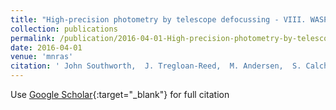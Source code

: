 ```yaml
---
title: "High-precision photometry by telescope defocussing - VIII. WASP-22, WASP-41, WASP-42 and WASP-55"
collection: publications
permalink: /publication/2016-04-01-High-precision-photometry-by-telescope-defocussing-VIII-WASP-22-WASP-41-WASP-42-and-WASP-55
date: 2016-04-01
venue: 'mnras'
citation: ' John Southworth,  J. Tregloan-Reed,  M. Andersen,  S. Calchi Novati,  S. Ciceri,  J. Colque,  G. D&apos;Ago,  M. Dominik,  D. Evans,  S. Gu,  A. Herrera-Cordova,  T. Hinse,  U. Jørgensen,  D. Juncher,  M. Kuffmeier,  L. Mancini,  N. Peixinho,  A. Popovas,  M. Rabus,  J. Skottfelt,  R. Tronsgaard,  E. Unda-Sanzana,  X. Wang,  O. Wertz,  K. Alsubai,  J. Andersen,  V. Bozza,  D. Bramich,  M. Burgdorf,  Y. Damerdji,  C. Diehl,  A. Elyiv,  R. Figuera Jaimes,  T. Haugbølle,  M. Hundertmark,  N. Kains,  E. Kerins,  H. Korhonen,  C. Liebig,  M. Mathiasen,  M. Penny,  S. Rahvar,  G. Scarpetta,  R. Schmidt,  C. Snodgrass,  D. Starkey,  J. Surdej,  C. Vilela,  C. von Essen,  Y. Wang, &quot;High-precision photometry by telescope defocussing - VIII. WASP-22, WASP-41, WASP-42 and WASP-55.&quot; mnras, 2016.'
---
```

Use [Google Scholar](https://scholar.google.com/scholar?q=High+precision+photometry+by+telescope+defocussing+++VIII.+WASP+22,+WASP+41,+WASP+42+and+WASP+55){:target="_blank"} for full citation